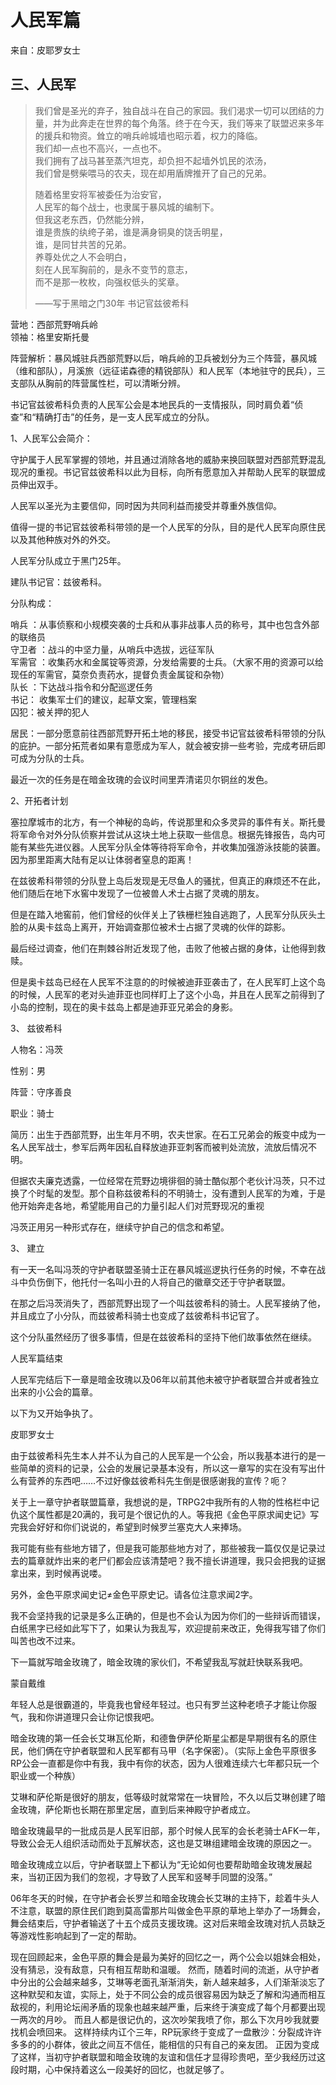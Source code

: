# 人民军篇

来自：皮耶罗女士

## 三、人民军

> 我们曾是圣光的弃子，独自战斗在自己的家园。我们渴求一切可以团结的力量，并为此奔走在世界的每个角落。终于在今天，我们等来了联盟迟来多年的援兵和物资。耸立的哨兵岭城墙也昭示着，权力的降临。  
> 我们却一点也不高兴，一点也不。  
> 我们拥有了战马甚至蒸汽坦克，却负担不起墙外饥民的浓汤，  
> 我们曾是劈柴喂马的农夫，现在却用盾牌推开了自己的兄弟。
>
> 随着格里安将军被委任为治安官，  
> 人民军的每个战士，也隶属于暴风城的编制下。  
> 但我这老东西，仍然能分辨，  
> 谁是贵族的纨绔子弟，谁是满身铜臭的饶舌明星，  
> 谁，是同甘共苦的兄弟。  
> 养尊处优之人不会明白，  
> 刻在人民军胸前的，是永不变节的意志，  
> 而不是那一枚枚，向强权低头的奖章。
>
> ——写于黑暗之门30年 书记官兹彼希科

营地：西部荒野哨兵岭  
领袖：格里安斯托曼

阵营解析：暴风城驻兵西部荒野以后，哨兵岭的卫兵被划分为三个阵营，暴风城（维和部队），月溪旅（远征诺森德的精锐部队）和人民军（本地驻守的民兵），三支部队从胸前的阵营属性栏，可以清晰分辨。

书记官兹彼希科负责的人民军公会是本地民兵的一支情报队，同时肩负着“侦查”和“精确打击”的任务，是一支人民军成立的分队。

1、人民军公会简介：

守护属于人民军掌握的领地，并且通过消除各地的威胁来换回联盟对西部荒野混乱现况的重视。书记官兹彼希科以此为目标，向所有愿意加入并帮助人民军的联盟成员伸出双手。

人民军以圣光为主要信仰，同时因为共同利益而接受并尊重外族信仰。

值得一提的书记官兹彼希科带领的是一个人民军的分队，目的是代人民军向原住民以及其他种族对外的外交。

人民军分队成立于黑门25年。

建队书记官：兹彼希科。

分队构成：

哨兵 ：从事侦察和小规模突袭的士兵和从事非战事人员的称号，其中也包含外部的联络员  
守卫者 ：战斗的中坚力量，从哨兵中选拔，远征军队  
军需官 ：收集药水和金属锭等资源，分发给需要的士兵。（大家不用的资源可以给现任的军需官，莫奈负责药水，提督负责金属锭和杂物）  
队长 ：下达战斗指令和分配巡逻任务  
书记： 收集军士们的建议，起草文案，管理档案  
囚犯：被关押的犯人

居民：一部分愿意前往西部荒野开拓土地的移民，接受书记官兹彼希科带领的分队的庇护。一部分拓荒者如果有意愿成为军人，就会被安排一些考验，完成考研后即可成为分队的士兵。

最近一次的任务是在暗金玫瑰的会议时间里弄清诺贝尔铜丝的发色。

2、开拓者计划

塞拉摩城市的北方，有一个神秘的岛屿，传说那里和众多灵异的事件有关。斯托曼将军命令对外分队侦察并尝试从这块土地上获取一些信息。根据先锋报告，岛内可能有某些先进仪器。人民军分队全体等待将军命令，并收集加强游泳技能的装置。因为那里距离大陆有足以让体弱者窒息的距离！

在兹彼希科带领的分队登上岛后发现是无尽鱼人的骚扰，但真正的麻烦还不在此，他们随后在地下水窖中发现了一位被兽人术士占据了灵魂的朋友。

但是在踏入地窖前，他们曾经的伙伴关上了铁栅栏独自逃跑了，人民军分队灰头土脸的从奥卡兹岛上离开，开始调查那位被术士占据了灵魂的伙伴的踪影。

最后经过调查，他们在荆棘谷附近发现了他，击败了他被占据的身体，让他得到救赎。

但是奥卡兹岛已经在人民军不注意的的时候被迪菲亚袭击了，在人民军盯上这个岛的时候，人民军的老对头迪菲亚也同样盯上了这个小岛，并且在人民军之前得到了小岛的控制，现在的奥卡兹岛上都是迪菲亚兄弟会的身影。

3、 兹彼希科

人物名：冯茨

性别：男

阵营：守序善良

职业：骑士

简历：出生于西部荒野，出生年月不明，农夫世家。在石工兄弟会的叛变中成为一名人民军战士，参军后两年因私自释放迪菲亚刺客而被判处流放，流放后情况不明。

但据农夫廉克透露，一位经常在荒野边境徘徊的骑士酷似那个老伙计冯茨，只不过换了个时髦的发型。那个自称兹彼希科的不明骑士，没有遭到人民军的为难，于是他开始奔走各地，希望能用自己的力量引起人们对荒野现况的重视

冯茨正用另一种形式存在，继续守护自己的信念和希望。

3、 建立

有一天一名叫冯茨的守护者联盟圣骑士正在暴风城巡逻执行任务的时候，不幸在战斗中负伤倒下，他托付一名叫小丑的人将自己的徽章交还于守护者联盟。

在那之后冯茨消失了，西部荒野出现了一个叫兹彼希科的骑士。人民军接纳了他，并且成立了小分队，而兹彼希科骑士也变成了兹彼希科书记官了。

这个分队虽然经历了很多事情，但是在兹彼希科的坚持下他们故事依然在继续。

人民军篇结束

人民军完结后下一章是暗金玫瑰以及06年以前其他未被守护者联盟合并或者独立出来的小公会的篇章。

以下为又开始争执了。

皮耶罗女士

由于兹彼希科先生本人并不认为自己的人民军是一个公会，所以我基本进行的是一些简单的资料的记录，公会的发展记录基本没有，所以这一章写的实在没有写出什么有营养的东西吧……不过好像兹彼希科先生倒是很感谢我的宣传？呃？

关于上一章守护者联盟篇章，我想说的是，TRPG2中我所有的人物的性格栏中记仇这个属性都是20满的，我可是个很记仇的人。等我把《金色平原求闻史记》写完我会好好和你们说说的，希望到时候罗兰塞克大人来捧场。

我可能有些有些地方错了，但是我可能那些地方对了，那些被我一篇仅仅是记录过去的篇章就炸出来的老尸们都会应该清楚吧？我不擅长讲道理，我只会把我的证据拿出来，到时候再说喽。

另外，金色平原求闻史记≠金色平原史记。请各位注意求闻2字。

我不会坚持我的记录是多么正确的，但是也不会认为因为你们的一些辩诉而错误，白纸黑字已经如此写下了，如果认为我乱写，欢迎提前来改正，免得我写错了你们叫苦也改不过来。

下一篇就写暗金玫瑰了，暗金玫瑰的家伙们，不希望我乱写就赶快联系我吧。

蒙自戴维

年轻人总是很霸道的，毕竟我也曾经年轻过。也只有罗兰这种老喷子才能让你服气，我和你讲道理只会让你记恨我吧。

暗金玫瑰的第一任会长艾琳瓦伦斯，和德鲁伊萨伦斯星尘都是早期很有名的原住民，他们俩在守护者联盟和人民军都有马甲（名字保密）。（实际上金色平原很多RP公会一直都是你中有我，我中有你的状态，因为人很难连续六七年都只玩一个职业或一个种族）

艾琳和萨伦斯是很好的朋友，低等级时就常常在一块冒险，不久以后艾琳创建了暗金玫瑰，萨伦斯也长期在那里定居，直到后来神殿守护者成立。

暗金玫瑰最早的一批成员是人民军旧部，那个时候人民军的会长老骑士AFK一年，导致公会无人组织活动而处于瓦解状态，这也是艾琳组建暗金玫瑰的原因之一。

暗金玫瑰成立以后，守护者联盟上下都认为“无论如何也要帮助暗金玫瑰发展起来，当初正因为我们的忽视，才导致了人民军和竖琴手同盟的没落。”

06年冬天的时候，在守护者会长罗兰和暗金玫瑰会长艾琳的主持下，趁着牛头人不注意，联盟的原住民们跑到莫高雷那片叫做金色平原的草地上举办了一场舞会， 舞会结束后，守护者输送了十五个成员支援玫瑰。这对后来暗金玫瑰对抗人员缺乏等游戏性影响起到了一定的帮助。

现在回顾起来，金色平原的舞会是最为美好的回忆之一，两个公会以姐妹会相处，没有猜忌，没有敌意，只有相互帮助和温暖。 然而，随着时间的流逝，从守护者中分出的公会越来越多，艾琳等老面孔渐渐消失，新人越来越多，人们渐渐淡忘了这种默契和友谊，实际上，处于不同公会的成员很容易因为缺乏了解和沟通而相互敌视的，利用论坛闹矛盾的现象也越来越严重，后来终于演变成了每个月都要出现一两次的月吵。 而且人都是很记仇的，这次吵架我喷了你，那么下次月吵我就要找机会喷回来。 这样持续内讧个三年，RP玩家终于变成了一盘散沙：分裂成许许多多的的小群体，彼此之间互不信任，能相信的只有自己的亲友团。 正因为变成了这样，当初守护者联盟和暗金玫瑰的友谊和信任才显得珍贵吧，至少我经历过这段时期，心中保持着这么一段美好的回忆，也就足够了。

